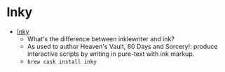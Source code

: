 # Inky
- [Inky](https://www.inklestudios.com/ink/)
  -  What's the difference between inklewriter and ink?
  - As used to author Heaven's Vault, 80 Days and Sorcery!: produce interactive scripts by writing in pure-text with ink markup.
  - `brew cask install inky`
